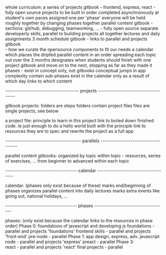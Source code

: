 whole curriculum:
	a series of projects gitbook - frontend, express, react
		- fully open source
	 	projects to be built in order
	 	completed asynchronously at student's own paces
	 	assigned one per 'phase' 
	 	everyone will be held roughly together by changing phases together
	parallel content gitbook - sections: git/hub, debugging, teamworking, ...
		- fully open source
	 	separate developerly skills, parallel to building projects
	 	all together lectures and daily assignments
	3 month schedule gitbook - links to parallel and projects gitbook  
		- how we curate the opensource components to fit our needs 
		a calendar which places the dripfed parallel content in an order 
		spreading each topic out over the 3 months
		designates when students should finish with one project gitbook and move on to the next, stopping as far as they made it
	phases - exist in concept only, not gitbooks
		conceptual jumps in app complexity
		contain sub-phases
		exist in the calendar only as a result of which day links to which content

-------------------------------------  projects  ------------------------------------

gitbook projects:
	folders are steps
	folders contain project files
	files are single projects, see below

a project file:
	principle to learn in this project
	link to boiled down finished code.  ie
		just enough to do a hello world built with the principle
	link to resources
	they are to spec and rewrite the project as a full app

--------------------------------------  parallels  ------------------------------------

parallel content gitbooks:
	organized by topic
	within topic - resources, series of exercises, ...
	from beginner to advanced within each topic

------------------------------------  calendar  ------------------------------------

calendar:  (phases only exist because of these)
	marks end/beginning of phases
	organizes parallel content into daily lectures
	marks extra events like going out, national holidays, ...

------------------------------------  phases  ------------------------------------

phases: (only exist because the calendar links to the resources in phase order)
	Phase 0:  foundations of javascript and developing
		js foundations 			- parallel and projects 'foundations'
		frontend skills 		- parallel and projects 'front-end'
		pre-node 				- parallel
	Phase 1:  app design, express, adv. javascript		
		node 					- parallel and projects 'express'
		preact 					- parallel
	Phase 3:	
		react 					- parallel and projects 'react'
		final projects 			- parallel
 





